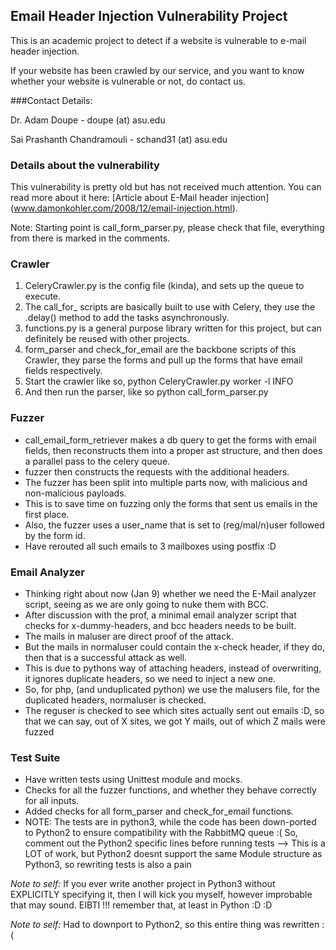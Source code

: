 ## Email Header Injection Vulnerability Project

This is an academic project to detect if a website is vulnerable to e-mail header injection.

If your website has been crawled by our service, and you want to know whether your website is vulnerable or not, do contact us. 

###Contact Details: 

Dr. Adam Doupe - doupe (at) asu.edu

Sai Prashanth Chandramouli - schand31 (at) asu.edu

### Details about the vulnerability
This vulnerability is pretty old but has not received much attention. You can read more about it here: [Article about E-Mail header injection] (www.damonkohler.com/2008/12/email-injection.html).

Note: Starting point is call_form_parser.py, please check 
that file, everything from there is marked in the comments.

### Crawler
1.  CeleryCrawler.py is the config file (kinda), and sets up the queue to execute.
2.  The call_for_ scripts are basically built to use with Celery, 
they use the .delay() method to add the tasks asynchronously.
3.  functions.py is a general purpose library written for this project, 
but can definitely be reused with other projects.
4.  form_parser and check_for_email are the backbone scripts of this Crawler, 
they parse the forms and pull up the forms that have email fields respectively.
5.  Start the crawler like so,
        python CeleryCrawler.py worker -l INFO
6.  And then run the parser, like so
        python call_form_parser.py

### Fuzzer
* call_email_form_retriever makes a db query to get the forms with email fields,
then reconstructs them into a proper ast structure, 
and then does a parallel pass to the celery queue.
* fuzzer then constructs the requests with the additional headers.
* The fuzzer has been split into multiple parts now, with malicious and non-malicious payloads.
* This is to save time on fuzzing only the forms that sent us emails in the first place.
* Also, the fuzzer uses a user_name that is set to (reg/mal/n)user followed by the form id.
* Have rerouted all such emails to 3 mailboxes using postfix :D

### Email Analyzer
* Thinking right about now (Jan 9) whether we need the E-Mail 
analyzer script, seeing as we are only going to nuke them with BCC.
* After discussion with the prof, a minimal email analyzer script 
that checks for x-dummy-headers, and bcc headers needs to be built.
* The mails in maluser are direct proof of the attack.
* But the mails in normaluser could contain the x-check
header, if they do, then that is a successful attack
as well. 
* This is due to pythons way of attaching
headers, instead of overwriting, it ignores duplicate
headers, so we need to inject a new one.
* So, for php, (and unduplicated python) we use the malusers file, 
for the duplicated headers, normaluser is checked.
* The reguser is checked to see which sites actually sent out emails :D, 
so that we can say, out of X sites, we got Y mails, out of which Z mails were fuzzed

### Test Suite
* Have written tests using Unittest module and mocks.
* Checks for all the fuzzer functions, and whether they behave correctly for all inputs.
* Added checks for all form_parser and check_for_email functions.
* NOTE: The tests are in python3, while the code has been down-ported
 to Python2 to ensure compatibility with the RabbitMQ queue :(
 So, comment out the Python2 specific lines before running tests --> This is a 
 LOT of work, but Python2 doesnt support the same Module structure as Python3, 
 so rewriting tests is also a pain


*Note to self:* If you ever write another project in Python3 without EXPLICITLY
specifying it, then I will kick you myself, however improbable that may sound. 
EIBTI !!! remember that, at least in Python :D :D

*Note to self:* Had to downport to Python2, so this entire thing was rewritten :(
